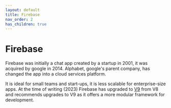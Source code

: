 ```yaml
---
layout: default
title: Firebase
nav_order: 2
has_children: true
---
```


# Firebase

Firebase was initially a chat app created by a startup in 2001, it was acquired by google in 2014. Alphabet, google's parent company, has changed the app into a cloud services platform.

It is ideal for small teams and start-ups, it is less scalable for enterprise-size apps. At the time of writing (2023) Firebase has upgraded to [V9](https://firebase.google.com/docs/web/modular-upgrade) from V8 and recommends upgrades to V9 as it offers a more modular framework for development.
